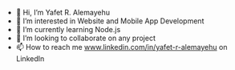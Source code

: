 - 👋 Hi, I’m Yafet R. Alemayehu
- 👀 I’m interested in Website and Mobile App Development
- 🌱 I’m currently learning Node.js
- 💞️ I’m looking to collaborate on any project
- 📫 How to reach me www.linkedin.com/in/yafet-r-alemayehu on LinkedIn

<!---
Memento-Morii/Memento-Morii is a ✨ special ✨ repository because its `README.md` (this file) appears on your GitHub profile.
You can click the Preview link to take a look at your changes.
--->
